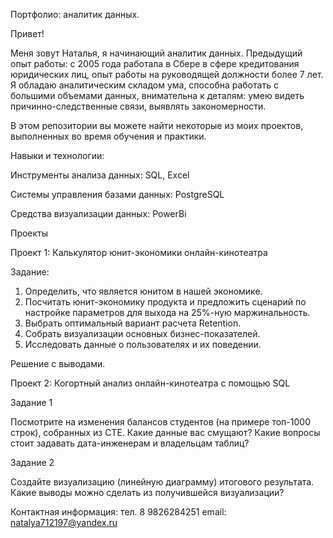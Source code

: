 Портфолио: аналитик данных.

Привет! 

Меня зовут Наталья, я начинающий аналитик данных. Предыдущий опыт работы: с 2005 года работала в Сбере в сфере кредитования юридических лиц, опыт работы на руководящей должности более 7 лет. Я обладаю аналитическим складом ума, способна работать с большими объемами данных, внимательна к деталям: умею видеть причинно-следственные связи, выявлять закономерности.

В этом репозитории вы можете найти некоторые из моих проектов, выполненных во время обучения и практики.

Навыки и технологии:

Инструменты анализа данных: SQL, Excel

Системы управления базами данных: PostgreSQL

Средства визуализации данных: PowerBi

Проекты

Проект 1: Калькулятор юнит-экономики онлайн-кинотеатра

Задание:
1. Определить, что является юнитом в нашей экономике.
2. Посчитать юнит-экономику продукта и предложить сценарий по настройке параметров для выхода на 25%-ную маржинальность.
3. Выбрать оптимальный вариант расчета Retention. 
4. Собрать визуализации основных бизнес-показателей.
5. Исследовать данные о пользователях и их поведении.

Решение с выводами.

Проект 2: Когортный анализ онлайн-кинотеатра с помощью SQL

Задание 1

Посмотрите на изменения балансов студентов (на примере топ-1000 строк), собранных из CTE. 
Какие данные вас смущают? Какие вопросы стоит задавать дата-инженерам и владельцам таблиц? 

Задание 2

Создайте визуализацию (линейную диаграмму) итогового результата. 
Какие выводы можно сделать из получившейся визуализации?

Контактная информация:
тел. 8 9826284251
email: natalya712197@yandex.ru
